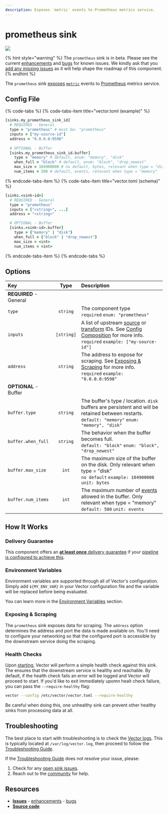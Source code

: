 ```yaml
---
description: Exposes `metric` events to Prometheus metrics service.
---
```


<!--
     THIS FILE IS AUTOOGENERATED!

     To make changes please edit the template located at:

     scripts/generate/templates/docs/usage/configuration/sinks/prometheus.md.erb
-->

# prometheus sink

![][images.prometheus_sink]

{% hint style="warning" %}
The `prometheus` sink is in beta. Please see the current
[enhancements][url.prometheus_sink_enhancements] and
[bugs][url.prometheus_sink_bugs] for known issues.
We kindly ask that you [add any missing issues][url.new_prometheus_sink_issue]
as it will help shape the roadmap of this component.
{% endhint %}

The `prometheus` sink [exposes](#exposing-and-scraping) [`metric`][docs.metric_event] events to [Prometheus][url.prometheus] metrics service.

## Config File

{% code-tabs %}
{% code-tabs-item title="vector.toml (example)" %}
```coffeescript
[sinks.my_prometheus_sink_id]
  # REQUIRED - General
  type = "prometheus" # must be: "prometheus"
  inputs = ["my-source-id"]
  address = "0.0.0.0:9598"
  
  # OPTIONAL - Buffer
  [sinks.my_prometheus_sink_id.buffer]
    type = "memory" # default, enum: "memory", "disk"
    when_full = "block" # default, enum: "block", "drop_newest"
    max_size = 104900000 # no default, bytes, relevant when type = "disk"
    num_items = 500 # default, events, relevant when type = "memory"
```
{% endcode-tabs-item %}
{% code-tabs-item title="vector.toml (schema)" %}
```coffeescript
[sinks.<sink-id>]
  # REQUIRED - General
  type = "prometheus"
  inputs = ["<string>", ...]
  address = "<string>"

  # OPTIONAL - Buffer
  [sinks.<sink-id>.buffer]
    type = {"memory" | "disk"}
    when_full = {"block" | "drop_newest"}
    max_size = <int>
    num_items = <int>
```
{% endcode-tabs-item %}
{% endcode-tabs %}

## Options

| Key  | Type  | Description |
|:-----|:-----:|:------------|
| **REQUIRED** - General | | |
| `type` | `string` | The component type<br />`required` `enum: "prometheus"` |
| `inputs` | `[string]` | A list of upstream [source][docs.sources] or [transform][docs.transforms] IDs. See [Config Composition][docs.config_composition] for more info.<br />`required` `example: ["my-source-id"]` |
| `address` | `string` | The address to expose for scraping. See [Exposing & Scraping](#exposing-scraping) for more info.<br />`required` `example: "0.0.0.0:9598"` |
| **OPTIONAL** - Buffer | | |
| `buffer.type` | `string` | The buffer's type / location. `disk` buffers are persistent and will be retained between restarts.<br />`default: "memory"` `enum: "memory", "disk"` |
| `buffer.when_full` | `string` | The behavior when the buffer becomes full.<br />`default: "block"` `enum: "block", "drop_newest"` |
| `buffer.max_size` | `int` | The maximum size of the buffer on the disk. Only relevant when type = "disk"<br />`no default` `example: 104900000` `unit: bytes` |
| `buffer.num_items` | `int` | The maximum number of [events][docs.event] allowed in the buffer. Only relevant when type = "memory"<br />`default: 500` `unit: events` |

## How It Works

### Delivery Guarantee

This component offers an [**at least once** delivery guarantee][docs.at_least_once_delivery]
if your [pipeline is configured to achieve this][docs.at_least_once_delivery].

### Environment Variables

Environment variables are supported through all of Vector's configuration.
Simply add `${MY_ENV_VAR}` in your Vector configuration file and the variable
will be replaced before being evaluated.

You can learn more in the [Environment Variables][docs.configuration.environment-variables]
section.

### Exposing & Scraping

The `prometheus` sink exposes data for scraping.
The `address` option determines the address and port the data is made available
on. You'll need to configure your networking so that the configured port is
accessible by the downstream service doing the scraping.

### Health Checks

Upon [starting][docs.starting], Vector will perform a simple health check
against this sink. The ensures that the downstream service is healthy and
reachable.
By default, if the health check fails an error will be logged and
Vector will proceed to start. If you'd like to exit immediately upomn healt
check failure, you can pass the `--require-healthy` flag:

```bash
vector --config /etc/vector/vector.toml --require-healthy
```

Be careful when doing this, one unhealthy sink can prevent other healthy sinks
from processing data at all.

## Troubleshooting

The best place to start with troubleshooting is to check the
[Vector logs][docs.monitoring_logs]. This is typically located at
`/var/log/vector.log`, then proceed to follow the
[Troubleshooting Guide][docs.troubleshooting].

If the [Troubleshooting Guide][docs.troubleshooting] does not resolve your
issue, please:

1. Check for any [open sink issues][url.prometheus_sink_issues].
2. Reach out to the [community][url.community] for help.

## Resources

* [**Issues**][url.prometheus_sink_issues] - [enhancements][url.prometheus_sink_enhancements] - [bugs][url.prometheus_sink_bugs]
* [**Source code**][url.prometheus_sink_source]


[docs.at_least_once_delivery]: ../../../about/guarantees.md#at-least-once-delivery
[docs.config_composition]: ../../../usage/configuration/README.md#composition
[docs.configuration.environment-variables]: ../../../usage/configuration#environment-variables
[docs.event]: ../../../about/data-model.md#event
[docs.metric_event]: ../../../about/data-model.md#metric
[docs.monitoring_logs]: ../../../usage/administration/monitoring.md#logs
[docs.sources]: ../../../usage/configuration/sources
[docs.starting]: ../../../usage/administration/starting.md
[docs.transforms]: ../../../usage/configuration/transforms
[docs.troubleshooting]: ../../../usage/guides/troubleshooting.md
[images.prometheus_sink]: ../../../assets/prometheus-sink.svg
[url.community]: https://vector.dev/community
[url.new_prometheus_sink_issue]: https://github.com/timberio/vector/issues/new?labels=Sink%3A+prometheus
[url.prometheus]: https://prometheus.io/
[url.prometheus_sink_bugs]: https://github.com/timberio/vector/issues?q=is%3Aopen+is%3Aissue+label%3A%22Sink%3A+prometheus%22+label%3A%22Type%3A+Bug%22
[url.prometheus_sink_enhancements]: https://github.com/timberio/vector/issues?q=is%3Aopen+is%3Aissue+label%3A%22Sink%3A+prometheus%22+label%3A%22Type%3A+Enhancement%22
[url.prometheus_sink_issues]: https://github.com/timberio/vector/issues?q=is%3Aopen+is%3Aissue+label%3A%22Sink%3A+prometheus%22
[url.prometheus_sink_source]: https://github.com/timberio/vector/tree/master/src/sinks/prometheus.rs
